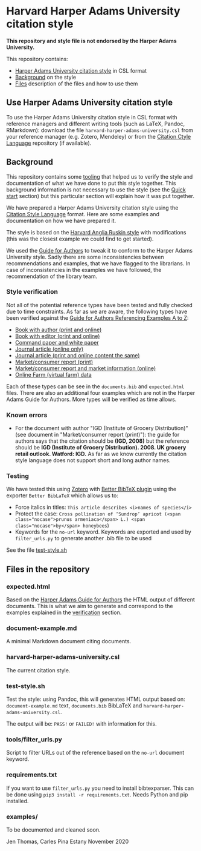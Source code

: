 # Harvard Harper Adams University citation style

**This repository and style file is not endorsed by the Harper Adams University.**

This repository contains: 

* [Harper Adams University citation style](#use-harper-adams-university-citation-style) in CSL format
* [Background](#background) on the style
* [Files](#files-in-the-repository) description of the files and how to use them

## Use Harper Adams University citation style

To use the Harper Adams University citation style in CSL format with reference managers and different writing tools (such as LaTeX, Pandoc, RMarkdown): download the file `harvard-harper-adams-university.csl` from your reference manager (e.g. Zotero, Mendeley) or from the [Citation Ctyle Language](https://github.com/citation-style-language/styles/) repository (if available).

## Background

This repository contains some [tooling](#tools) that helped us to verify the style and documentation of what we have done to put this style together. This background information is not necessary to use the style (see the [Quick start](#quick-start) section) but this particular section will explain how it was put together. 

We have prepared a Harper Adams University citation style using the [Citation Style Language](https://citationstyles.org/) format. Here are some examples and documentation on how we have prepared it.

The style is based on the [Harvard Anglia Ruskin style](https://github.com/citation-style-language/styles/blob/master/harvard-anglia-ruskin-university.csl) with modifications (this was the closest example we could find to get started).

We used the [Guide for Authors](https://www.harper-adams.ac.uk/university-life/library/study-skills/citing-and-referencing.cfm) to tweak it to conform to the Harper Adams University style. Sadly there are some inconsistencies between recommendations and examples, that we have flagged to the librarians. In case of inconsistencies in the examples we have followed, the recommendation of the library team.

### Style verification

Not all of the potential reference types have been tested and fully checked due to time constraints. As far as we are aware, the following types have been verified against the [Guide for Authors Referencing Examples A to Z](https://www.harper-adams.ac.uk/university-life/library/study-skills/citing-and-referencing.cfm?title=#ref-examples):

* [Book with author (print and online)](https://www.harper-adams.ac.uk/university-life/library/study-skills/citing-and-referencing.cfm?title=B#Book-with-author-(print-and-online-that-have-full-publication-details)) 
* [Book with editor (print and online)](https://www.harper-adams.ac.uk/university-life/library/study-skills/citing-and-referencing.cfm?title=B#Book-with-an-editor-(print-and-online-that-have-full-publication-details))
* [Command paper and white paper](https://www.harper-adams.ac.uk/university-life/library/study-skills/citing-and-referencing.cfm?title=C#Command-paper-and-white-paper)
* [Journal article (online only)](https://www.harper-adams.ac.uk/university-life/library/study-skills/citing-and-referencing.cfm?title=J#Journal-article-(online-only))
* [Journal article (print and online content the same)](https://www.harper-adams.ac.uk/university-life/library/study-skills/citing-and-referencing.cfm?title=J#Journal-article-(where-the-print-and-online-content-is-exactly-the-same))
* [Market/consumer report (print)](https://www.harper-adams.ac.uk/university-life/library/study-skills/citing-and-referencing.cfm?title=M#Market/consumer-report-(print))
* [Market/consumer report and market information (online)](https://www.harper-adams.ac.uk/university-life/library/study-skills/citing-and-referencing.cfm?title=M#Market/consumer-report-and-market-information-(Online))
* [Online Farm (virtual farm) data](https://www.harper-adams.ac.uk/university-life/library/study-skills/citing-and-referencing.cfm?title=O#Online-Farm-(virtual-farm)-Data)

Each of these types can be see in the `documents.bib` and `expected.html` files. There are also an additional four examples which are not in the Harper Adams Guide for Authors. 
More types will be verified as time allows. 

### Known errors

 * For the document with author "IGD (Institute of Grocery Distribution)" (see document in "Market/consumer report (print)"): the guide for authors says that the citation should be **(IGD, 2008)** but the reference should be **IGD (Institute of Grocery Distribution). 2008. UK grocery retail outlook. Watford: IGD.** As far as we know currently the citation style language does not support short and long author names.

### Testing 

We have tested this using [Zotero](http://zotero.org/) with [Better BibTeX plugin](https://retorque.re/zotero-better-bibtex/installation/) using the exporter `Better BibLaTeX` which allows us to:

 * Force italics in titles: `This article describes <i>names of species</i>`
 * Protect the case: `Cross pollination of ‘Sundrop’ apricot (<span class="nocase">prunus armeniaca</span> L.) <span class="nocase">by</span> honeybees`)
 * Keywords for the `no-url` keyword. Keywords are exported and used by `filter_urls.py` to generate another .bib file to be used 

See the file [test-style.sh](#test-stylesh)

## Files in the repository

### expected.html

Based on the [Harper Adams Guide for Authors](https://www.harper-adams.ac.uk/university-life/library/study-skills/citing-and-referencing.cfm) the HTML output of different documents. This is what we aim to generate and correspond to the examples explained in the [verification](#style-verification) section.

### document-example.md

A minimal Markdown document citing documents.

### harvard-harper-adams-university.csl

The current citation style.

### test-style.sh

Test the style: using Pandoc, this will generates HTML output based on: `document-example.md` text, `documents.bib` BibLaTeX and `harvard-harper-adams-university.csl`.

The output will be: `PASS!` or `FAILED!` with information for this.

### tools/filter_urls.py

Script to filter URLs out of the reference based on the `no-url` document keyword.

### requirements.txt

If you want to use `filter_urls.py` you need to install bibtexparser. This can be done using `pip3 install -r requirements.txt`. Needs Python and pip installed.

### examples/

To be documented and cleaned soon.


Jen Thomas, Carles Pina Estany
November 2020
